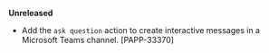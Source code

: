 **Unreleased**

* Add the `ask question` action to create interactive messages in a Microsoft Teams channel. [PAPP-33370]
